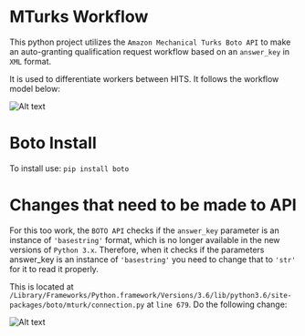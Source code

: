 # MTurks Workflow
This python project utilizes the ```Amazon Mechanical Turks Boto API``` to make an auto-granting qualification request workflow based on an ```answer_key``` in ```XML``` format.

It is used to differentiate workers between HITS. It follows the workflow model below:

![Alt text](https://user-images.githubusercontent.com/25187819/28787507-73559f12-75ea-11e7-8bef-0b8078718174.png "WorkFlow")


# Boto Install
To install use: ```pip install boto```


# Changes that need to be made to API
For this too work, the ```BOTO API``` checks if the ```answer_key``` parameter is an instance of ```'basestring'``` format, which is no longer available in the new versions of ```Python 3.x```. Therefore, when it checks if the parameters answer_key is an instance of ```'basestring'``` you need to change that to ```'str'``` for it to read it properly. 

This is located at ```/Library/Frameworks/Python.framework/Versions/3.6/lib/python3.6/site-packages/boto/mturk/connection.py``` 
at ```line 679```. Do the following change:

![Alt text](https://user-images.githubusercontent.com/25187819/28793607-819d5f6c-7601-11e7-9684-4cf226ff0494.png "WorkFlow")

